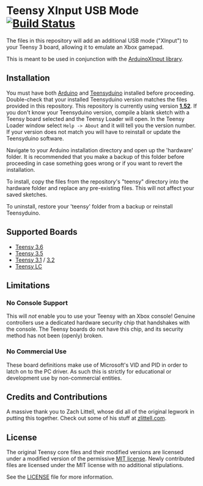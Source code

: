 # Teensy XInput USB Mode [![Build Status](https://travis-ci.org/dmadison/ArduinoXInput_Teensy.svg?branch=master)](https://travis-ci.org/dmadison/ArduinoXInput_Teensy)

The files in this repository will add an additional USB mode ("XInput") to your Teensy 3 board, allowing it to emulate an Xbox gamepad.

This is meant to be used in conjunction with the [ArduinoXInput library](https://github.com/dmadison/ArduinoXInput).
 
## Installation

You must have both [Arduino](https://www.arduino.cc/en/main/software) and [Teensyduino](https://www.pjrc.com/teensy/td_download.html) installed before proceeding. Double-check that your installed Teensyduino version matches the files provided in this repository. This repository is currently using version [**1.52**](https://www.pjrc.com/teensy/td_152). If you don't know your Teensyduino version, compile a blank sketch with a Teensy board selected and the Teensy Loader will open. In the Teensy Loader window select `Help -> About` and it will tell you the version number. If your version does not match you will have to reinstall or update the Teensyduino software.

Navigate to your Arduino installation directory and open up the 'hardware' folder. It is recommended that you make a backup of this folder before proceeding in case something goes wrong or if you want to revert the installation.

To install, copy the files from the repository's "teensy" directory into the hardware folder and replace any pre-existing files. This will not affect your saved sketches.

To uninstall, restore your 'teensy' folder from a backup or reinstall Teensyduino.

## Supported Boards

* [Teensy 3.6](https://www.pjrc.com/store/teensy36.html)
* [Teensy 3.5](https://www.pjrc.com/store/teensy35.html)
* [Teensy 3.1](https://www.pjrc.com/store/teensy31.html) / [3.2](https://www.pjrc.com/store/teensy32.html)
* [Teensy LC](https://www.pjrc.com/teensy/teensyLC.html)

## Limitations

### No Console Support

This will *not* enable you to use your Teensy with an Xbox console! Genuine controllers use a dedicated hardware security chip that handshakes with the console. The Teensy boards do not have this chip, and its security method has not been (openly) broken.

### No Commercial Use

These board definitions make use of Microsoft's VID and PID in order to latch on to the PC driver. As such this is strictly for educational or development use by non-commercial entities.

## Credits and Contributions

A massive thank you to Zach Littell, whose did all of the original legwork in putting this together. Check out some of his stuff at [zlittell.com](http://www.zlittell.com).

## License

The original Teensy core files and their modified versions are licensed under a modified version of the permissive [MIT license](https://opensource.org/licenses/MIT). Newly contributed files are licensed under the MIT license with no additional stipulations.

See the [LICENSE](LICENSE.txt) file for more information.
